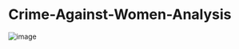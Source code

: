 # Crime-Against-Women-Analysis
![image](https://github.com/user-attachments/assets/cdcbf6dd-fb9e-4b91-a773-12c296f57d9d)
